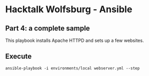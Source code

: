 # Hacktalk Wolfsburg - Ansible
## Part 4: a complete sample
This playbook installs Apache HTTPD and sets up a few websites.

## Execute

    ansible-playbook -i environments/local webserver.yml --step
